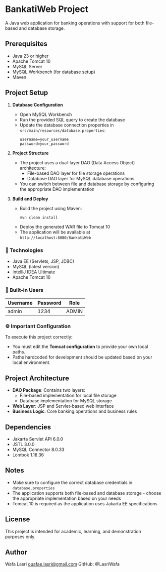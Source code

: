 # BankatiWeb Project

A Java web application for banking operations with support for both file-based and database storage.

## Prerequisites

- Java 23 or higher
- Apache Tomcat 10
- MySQL Server
- MySQL Workbench (for database setup)
- Maven

## Project Setup

1. **Database Configuration**
   - Open MySQL Workbench
   - Run the provided SQL query to create the database
   - Update the database connection properties in `src/main/resources/database.properties`:
     ```properties
     username=your_username
     password=your_password
     ```

2. **Project Structure**
   - The project uses a dual-layer DAO (Data Access Object) architecture:
     - File-based DAO layer for file storage operations
     - Database DAO layer for MySQL database operations
   - You can switch between file and database storage by configuring the appropriate DAO implementation

3. **Build and Deploy**
   - Build the project using Maven:
     ```bash
     mvn clean install
     ```
   - Deploy the generated WAR file to Tomcat 10
   - The application will be available at `http://localhost:8080/BankatiWeb`
  
### 🔧 Technologies
- Java EE (Servlets, JSP, JDBC)
- MySQL (latest version)
- IntelliJ IDEA Ultimate
- Apache Tomcat 10

### 🔐 Built-in Users

| Username | Password | Role     |
|----------|----------|----------|
| admin    | 1234     | ADMIN    |

### ⚙️ Important Configuration
To execute this project correctly:
- You must edit the **Tomcat configuration** to provide your own local paths.
- Paths hardcoded for development should be updated based on your local environment.

## Project Architecture

- **DAO Package**: Contains two layers:
  - File-based implementation for local file storage
  - Database implementation for MySQL storage
- **Web Layer**: JSP and Servlet-based web interface
- **Business Logic**: Core banking operations and business rules

## Dependencies

- Jakarta Servlet API 6.0.0
- JSTL 3.0.0
- MySQL Connector 8.0.33
- Lombok 1.18.36

## Notes

- Make sure to configure the correct database credentials in `database.properties`
- The application supports both file-based and database storage - choose the appropriate implementation based on your needs
- Tomcat 10 is required as the application uses Jakarta EE specifications

## License
This project is intended for academic, learning, and demonstration purposes only.

## Author
Wafa Lasri
ouafae.lasri@gmail.com
GitHub: @LasriWafa
